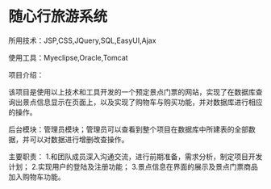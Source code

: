 # 随心行旅游系统

  所用技术：JSP,CSS,JQuery,SQL,EasyUI,Ajax

  使用工具：Myeclipse,Oracle,Tomcat
  
  项目介绍：
  
  该项目是使用以上技术和工具开发的一个预定景点门票的网站，实现了在数据库查询出景点信息显示在页面上，以及实现了购物车与购买功能，并对数据库进行相应的操作。
  
  后台模块：管理员模块；管理员可以查看到整个项目在数据库中所建表的全部数据，并可以对数据进行增删改查操作。
  
  主要职责：
    1.和团队成员深入沟通交流，进行前期准备，需求分析，制定项目开发计划；
    2.实现用户的登陆及注册功能；
    3.景点信息在界面的展示及景点门票商品加入购物车功能。
